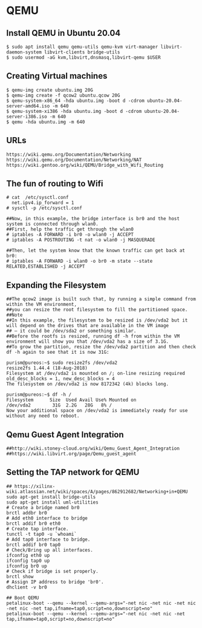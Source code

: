 QEMU
====

## Install QEMU in Ubuntu 20.04

    $ sudo apt install qemu qemu-utils qemu-kvm virt-manager libvirt-daemon-system libvirt-clients bridge-utils
    $ sudo usermod -aG kvm,libvirt,dnsmasq,libvirt-qemu $USER

## Creating Virtual machines

    $ qemu-img create ubuntu.img 20G
    $ qemu-img create -f qcow2 ubuntu.qcow 20G
    $ qemu-system-x86_64 -hda ubuntu.img -boot d -cdrom ubuntu-20.04-server-amd64.iso -m 640
    $ qemu-system-xi386 -hda ubuntu.img -boot d -cdrom ubuntu-20.04-server-i386.iso -m 640
    $ qemu -hda ubuntu.img -m 640

## URLs

    https://wiki.qemu.org/Documentation/Networking
    https://wiki.qemu.org/Documentation/Networking/NAT
    https://wiki.gentoo.org/wiki/QEMU/Bridge_with_Wifi_Routing

## The fun of routing to Wifi

    # cat  /etc/sysctl.conf
      net.ipv4.ip_forward = 1
    # sysctl -p /etc/sysctl.conf

    ##Now, in this example, the bridge interface is br0 and the host system is connected through wlan0.
    ##First, help the traffic get through the wlan0
    # iptables -A FORWARD -i br0 -o wlan0 -j ACCEPT
    # iptables -A POSTROUTING -t nat -o wlan0 -j MASQUERADE

    ##Then, let the system know that the known traffic can get back at br0:
    # iptables -A FORWARD -i wlan0 -o br0 -m state --state RELATED,ESTABLISHED -j ACCEPT

## Expanding the Filesystem

    ##The qcow2 image is built such that, by running a simple command from within the VM environment,
    ##you can resize the root filesystem to fill the partitioned space.
    ##Note
    ##In this example, the filesystem to be resized is /dev/vda2 but it will depend on the drives that are available in the VM image
    ## – it could be /dev/sda2 or something similar.
    ##Before the rootfs is resized, running df -h from within the VM environment will show you that /dev/vda2 has a size of 3.1G.
    ##To grow the partition, resize the /dev/vda2 partition and then check df -h again to see that it is now 31G:

    purism@pureos:~$ sudo resize2fs /dev/vda2
    resize2fs 1.44.4 (18-Aug-2018)
    Filesystem at /dev/vda2 is mounted on /; on-line resizing required
    old_desc_blocks = 1, new_desc_blocks = 4
    The filesystem on /dev/vda2 is now 8172342 (4k) blocks long.

    purism@pureos:~$ df -h /
    Filesystem      Size  Used Avail Use% Mounted on
    /dev/vda2        31G  2.2G   28G   8% /
    Now your additional space on /dev/vda2 is immediately ready for use without any need to reboot.

## Qemu Guest Agent Integration

    ##http://wiki.stoney-cloud.org/wiki/Qemu_Guest_Agent_Integration
    ##https://wiki.libvirt.org/page/Qemu_guest_agent

## Setting the TAP network for QEMU

    ## https://xilinx-wiki.atlassian.net/wiki/spaces/A/pages/862912682/Networking+in+QEMU
    sudo apt-get install bridge-utils
    sudo apt-get install uml-utilities
    # Create a bridge named br0
    brctl addbr br0
    # Add eth0 interface to bridge
    brctl addif br0 eth0
    # Create tap interface.
    tunctl -t tap0 -u `whoami`
    # Add tap0 interface to bridge.
    brctl addif br0 tap0
    # Check/Bring up all interfaces.
    ifconfig eth0 up
    ifconfig tap0 up
    ifconfig br0 up
    # Check if bridge is set properly.
    brctl show
    # Assign IP address to bridge 'br0'.
    dhclient -v br0

    ## Boot QEMU
    petalinux-boot --qemu --kernel --qemu-args="-net nic -net nic -net nic -net nic -net tap,ifname=tap0,script=no,downscript=no"
    petalinux-boot --qemu --kernel --qemu-args="-net nic -net nic -net tap,ifname=tap0,script=no,downscript=no"
